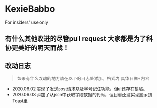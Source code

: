 # KexieBabbo
For insiders' use only
## 有什么其他改进的尽管pull request 大家都是为了科协更美好的明天而战！

## 改动日志

> 如果有什么改动的地方请在以下的日志处添加。格式为 具体日期+内容

- 2020.06.02 实现了发送post请求以及学号记住功能，但ui还存在缺陷。
- 2020.06.03 添加了从json中获取字段数据的代码，但目前还没实现显示到Toast里

